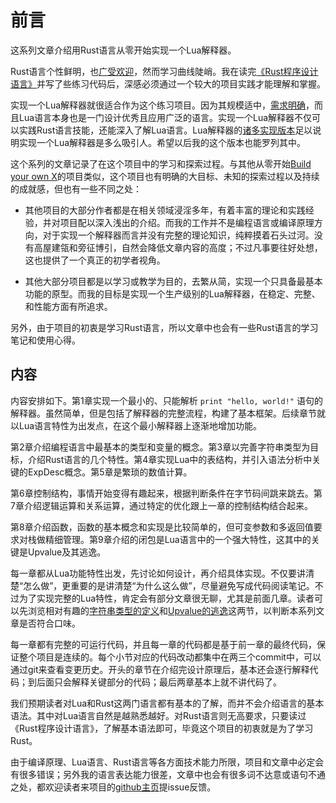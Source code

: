 # 前言

这系列文章介绍用Rust语言从零开始实现一个Lua解释器。

Rust语言个性鲜明，也[广受欢迎](https://survey.stackoverflow.co/2022/?utm_source=so-owned&utm_medium=announcement-banner&utm_campaign=dev-survey-2022&utm_content=results#section-most-loved-dreaded-and-wanted-programming-scripting-and-markup-languages)，然而学习曲线陡峭。我在读完[《Rust程序设计语言》](https://kaisery.github.io/trpl-zh-cn/)并写了些练习代码后，深感必须通过一个较大的项目实践才能理解和掌握。

实现一个Lua解释器就很适合作为这个练习项目。因为其规模适中，[需求明确](https://www.lua.org/manual/5.4/)，而且Lua语言本身也是一门设计优秀且应用广泛的语言。实现一个Lua解释器不仅可以实践Rust语言技能，还能深入了解Lua语言。Lua解释器的[诸多实现版本](http://lua-users.org/wiki/LuaImplementations)足以说明实现一个Lua解释器是多么吸引人。希望以后我的这个版本也能罗列其中。

这个系列的文章记录了在这个项目中的学习和探索过程。与其他从零开始[Build your own X](https://build-your-own-x.vercel.app/)的项目类似，这个项目也有明确的大目标、未知的探索过程以及持续的成就感，但也有一些不同之处：

- 其他项目的大部分作者都是在相关领域浸淫多年，有着丰富的理论和实践经验，并对项目配以深入浅出的介绍。而我的工作并不是编程语言或编译原理方向，对于实现一个解释器而言并没有完整的理论知识，纯粹摸着石头过河。没有高屋建瓴和旁征博引，自然会降低文章内容的高度；不过凡事要往好处想，这也提供了一个真正的初学者视角。

- 其他大部分项目都是以学习或教学为目的，去繁从简，实现一个只具备最基本功能的原型。而我的目标是实现一个生产级别的Lua解释器，在稳定、完整、和性能方面有所追求。

另外，由于项目的初衷是学习Rust语言，所以文章中也会有一些Rust语言的学习笔记和使用心得。

## 内容

内容安排如下。第1章实现一个最小的、只能解析 `print "hello, world!"` 语句的解释器。虽然简单，但是包括了解释器的完整流程，构建了基本框架。后续章节就以Lua语言特性为出发点，在这个最小解释器上逐渐地增加功能。

第2章介绍编程语言中最基本的类型和变量的概念。第3章以完善字符串类型为目标，介绍Rust语言的几个特性。第4章实现Lua中的表结构，并引入语法分析中关键的ExpDesc概念。第5章是繁琐的数值计算。

第6章控制结构，事情开始变得有趣起来，根据判断条件在字节码间跳来跳去。第7章介绍逻辑运算和关系运算，通过特定的优化跟上一章的控制结构结合起来。

第8章介绍函数，函数的基本概念和实现是比较简单的，但可变参数和多返回值要求对栈做精细管理。第9章介绍的闭包是Lua语言中的一个强大特性，这其中的关键是Upvalue及其逃逸。

每一章都从Lua功能特性出发，先讨论如何设计，再介绍具体实现。不仅要讲清楚“怎么做”，更重要的是讲清楚“为什么这么做”，尽量避免写成代码阅读笔记。不过为了实现完整的Lua特性，肯定会有部分文章很无聊，尤其是前面几章。读者可以先浏览相对有趣的[字符串类型的定义](./ch03-01.string_type.md)和[Upvalue的逃逸](./ch09-02.escape_and_closure.md)这两节，以判断本系列文章是否符合口味。

每一章都有完整的可运行代码，并且每一章的代码都是基于前一章的最终代码，保证整个项目是连续的。每个小节对应的代码改动都集中在两三个commit中，可以通过git来查看变更历史。开头的章节在介绍完设计原理后，基本还会逐行解释代码；到后面只会解释关键部分的代码；最后两章基本上就不讲代码了。

我们预期读者对Lua和Rust这两门语言都有基本的了解，而并不会介绍语言的基本语法。其中对Lua语言自然是越熟悉越好。对Rust语言则无高要求，只要读过《Rust程序设计语言》，了解基本语法即可，毕竟这个项目的初衷就是为了学习Rust。

由于编译原理、Lua语言、Rust语言等各方面技术能力所限，项目和文章中必定会有很多错误；另外我的语言表达能力很差，文章中也会有很多词不达意或语句不通之处，都欢迎读者来项目的[github主页](https://github.com/WuBingzheng/build-lua-in-rust)提issue反馈。